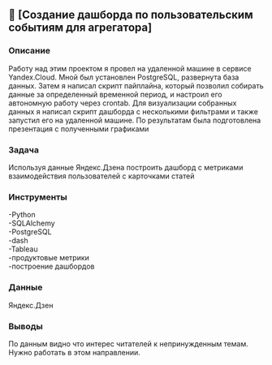 ## :newspaper: [**Создание дашборда по пользовательским событиям для агрегатора**]
### Описание
Работу над этим проектом я провел на удаленной машине в сервисе Yandex.Cloud. Мной был установлен PostgreSQL, развернута база данных. Затем я написал скрипт пайплайна, который позволил собирать данные за определенный временной период, и настроил его автономную работу через crontab. Для визуализации собранных данных я написал скрипт дашборда с несколькими фильтрами и также запустил его на удаленной машине. По результатам была подготовлена презентация с полученными графиками
### Задача
Используя данные Яндекс.Дзена построить дашборд с метриками взаимодействия пользователей с карточками статей
### Инструменты
-Python<br>-SQLAlchemy<br>-PostgreSQL<br>-dash<br>-Tableau<br>-продуктовые метрики<br>-построение дашбордов
### Данные
Яндекс.Дзен
### Выводы
По данным видно что интерес читателей к непринужденным темам. Нужно работать в этом направлении.
